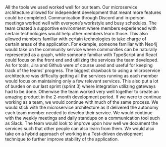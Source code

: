 All the tools we used worked well for our team. Our microservice architecture allowed for independent development that meant more features could be completed. Communication through Discord and in-person meetings worked well with everyone’s workstyle and busy schedules. The team created a supportive environment where members experienced with certain technologies would help other members learn those. This also allowed members familiar with certain technologies to take charge of certain areas of the application. For example, someone familiar with Neo4j would take on the community service where communities can be naturally represented as a graph, while someone familiar with TypeScript and React could focus on the front end and utilizing the services the team developed. As for tools, Jira and Github were of course used and useful for keeping track of the teams’ progress.
The biggest drawback to using a microservice architecture was difficulty getting all the services running as each member would focus on maintaining only a few relevant services. This also put a lot of burden on our last sprint (sprint 3) where integration utilizing gateways had to be done. Otherwise the team worked very well together to create an amazing product in the 2-month development period.
If we were to continue working as a team, we would continue with much of the same process. We would stick with the microservice architecture as it delivered the autonomy each team member needed to develop their service. We would continue with the weekly meetings and daily standups on a communication tool such as Slack. The team would look to improve upon how well we document the services such that other people can also learn from them. We would also take on a hybrid approach of working in a Test-driven development technique to further improve stability of the application.


